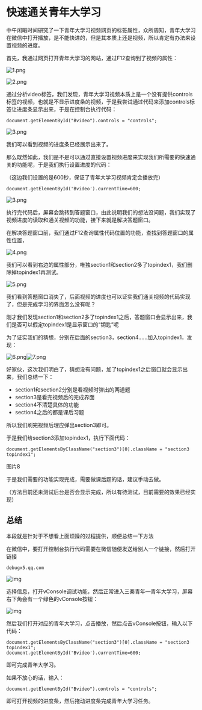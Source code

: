 # 快速通关青年大学习

中午闲暇时间研究了一下青年大学习视频网页的标签属性，众所周知，青年大学习在微信中打开播放，是不能快进的，但是其本质上还是视频，所以肯定有办法来设置视频的进度。

首先，我通过网页打开青年大学习的网站，通过F12查询到了视频的属性：

![1.png](https://i.loli.net/2020/12/28/SzEXkAODVNawvQY.png)

![2.png](https://i.loli.net/2020/12/28/6ZAVw5FNQhjOuTq.png)

通过分析video标签，我们发现，青年大学习视频本质上是一个没有提供controls标签的视频，也就是不显示进度条的视频，于是我尝试通过代码来添加controls标签让进度条显示出来，于是在控制台执行代码：




```
document.getElementById("Bvideo").controls = "controls";
```

![3.png](https://i.loli.net/2020/12/28/mbqZozihrVesntY.png)

我们可以看到视频的进度条已经展示出来了。

那么既然如此，我们是不是可以通过直接设置视频进度来实现我们所需要的快速通关的功能呢，于是我们执行设置进度的代码：

（这边我们设置的是600秒，保证了青年大学习视频肯定会播放完）



```
document.getElementById('Bvideo').currentTime=600;
```


![3.png](https://i.loli.net/2020/12/28/BnXKHdWf9JwNPtk.png)



执行完代码后，屏幕会跳转到答题窗口，由此说明我们的想法没问题，我们实现了视频进度的读取和通关视频的功能，接下来就是解决答题窗口。

在解决答题窗口前，我们通过F12查询属性代码位置的功能，查找到答题窗口的属性位置，

![4.png](https://i.loli.net/2020/12/28/YHixtLNBdMUTbCV.png)

我们可以看到右边的属性部分，唯独section1和section2多了topindex1，我们删除掉topindex1再测试。

![5.png](https://i.loli.net/2020/12/28/6GHMQvI5NOr1jBi.png)

我们看到答题窗口消失了，后面视频的进度也可以证实我们通关视频的代码实现了，但是完成学习的界面怎么没有呢？

刚才我们发现section1和section2多了topindex1之后，答题窗口会显示出来，我们是否可以假定topindex1是显示窗口的“钥匙”呢

为了证实我们的猜想，分别在后面的section3，section4……加入topindex1，发现：



![6.png](https://i.loli.net/2020/12/28/NeKdqMTWVj8kE1R.png)![7.png](https://i.loli.net/2020/12/28/vLVpat2xe7HyJuF.png)



好家伙，这次我们明白了，猜想没有问题，加了topindex1之后窗口就会显示出来，我们总结一下：

- section1和section2分别是看视频时弹出的两道题
- section3是看完视频后的完成界面
- section4不清楚具体的功能
- section4之后的都是课后习题

所以我们刷完视频后理应弹出section3即可。

于是我们给section3添加topindex1，执行下面代码：

```
document.getElementsByClassName("section3")[0].className = "section3 topindex1";
```

图片8

于是我们需要的功能实现完成，需要做课后题的话，建议手动去做。

（方法目前还未测试后台是否会显示完成，所以有待测试，目前需要的效果已经实现）



## 总结

本段就是针对于不想看上面烦躁的过程提供，顺便总结一下方法

在微信中，要打开控制台执行代码需要在微信随便发送给别人一个链接，然后打开链接

```
debugx5.qq.com
```

![img](https://img.vim-cn.com/3b/1cf80ee21822f725f12a20b1df02afb837afa8.png)



选择信息，打开vConsole调试功能，然后正常进入三秦青年—青年大学习，屏幕右下角会有一个绿色的vConsole按钮：



![img](https://img.vim-cn.com/01/fbd7e2e265c9ed8d77be05bf94864494b3ef5c.png)

然后我们打开对应的青年大学习，点击播放，然后点击vConsole按钮，输入以下代码：

```
document.getElementsByClassName("section3")[0].className = "section3 topindex1";
document.getElementById('Bvideo').currentTime=600;
```

即可完成青年大学习。



如果不放心的话，输入：

```
document.getElementById("Bvideo").controls = "controls";
```

即可打开视频的进度条，然后拖动进度条完成青年大学习任务。